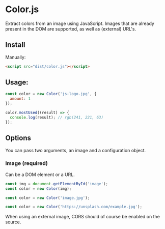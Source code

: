 # Color.js

Extract colors from an image using JavaScript. Images that are already present in the DOM are supported, as well as (external) URL's.

## Install

Manually:

```html
<script src="dist/color.js"></script>
```

## Usage:

```js
const color = new Color('js-logo.jpg', {
  amount: 1
});

color.mostUsed((result) => {
  console.log(result); // rgb(241, 221, 63)
});
```

## Options

You can pass two arguments, an image and a configuration object.

### Image (required)

Can be a DOM element or a URL.

```js
const img = document.getElementById('image');
const color = new Color(img);
```

```js
const color = new Color('image.jpg');
```

```js
const color = new Color('https://unsplash.com/example.jpg');
```

When using an external image, CORS should of course be enabled on the source.

